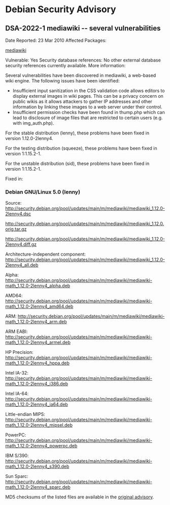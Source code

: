 
Debian Security Advisory
========================


DSA-2022-1 mediawiki -- several vulnerabilities
-----------------------------------------------



Date Reported:
23 Mar 2010
Affected Packages:

[mediawiki](https://packages.debian.org/src:mediawiki)

Vulnerable:
Yes
Security database references:
No other external database security references currently available.
More information:

Several vulnerabilities have been discovered in mediawiki, a web-based wiki
engine. The following issues have been identified:


* Insufficient input sanitization in the CSS validation code allows editors
to display external images in wiki pages. This can be a privacy concern
on public wikis as it allows attackers to gather IP addresses and other
information by linking these images to a web server under their control.
* Insufficient permission checks have been found in thump.php which can lead
to disclosure of image files that are restricted to certain users
(e.g. with img\_auth.php).


For the stable distribution (lenny), these problems have been fixed in
version 1.12.0-2lenny4.


For the testing distribution (squeeze), these problems have been fixed in
version 1:1.15.2-1.


For the unstable distribution (sid), these problems have been fixed in
version 1:1.15.2-1.



Fixed in:

### Debian GNU/Linux 5.0 (lenny)



Source:
 <http://security.debian.org/pool/updates/main/m/mediawiki/mediawiki_1.12.0-2lenny4.dsc>  

<http://security.debian.org/pool/updates/main/m/mediawiki/mediawiki_1.12.0.orig.tar.gz>  

<http://security.debian.org/pool/updates/main/m/mediawiki/mediawiki_1.12.0-2lenny4.diff.gz>  

Architecture-independent component:
 <http://security.debian.org/pool/updates/main/m/mediawiki/mediawiki_1.12.0-2lenny4_all.deb>  

Alpha:
 <http://security.debian.org/pool/updates/main/m/mediawiki/mediawiki-math_1.12.0-2lenny4_alpha.deb>  

AMD64:
 <http://security.debian.org/pool/updates/main/m/mediawiki/mediawiki-math_1.12.0-2lenny4_amd64.deb>  

ARM:
 <http://security.debian.org/pool/updates/main/m/mediawiki/mediawiki-math_1.12.0-2lenny4_arm.deb>  

ARM EABI:
 <http://security.debian.org/pool/updates/main/m/mediawiki/mediawiki-math_1.12.0-2lenny4_armel.deb>  

HP Precision:
 <http://security.debian.org/pool/updates/main/m/mediawiki/mediawiki-math_1.12.0-2lenny4_hppa.deb>  

Intel IA-32:
 <http://security.debian.org/pool/updates/main/m/mediawiki/mediawiki-math_1.12.0-2lenny4_i386.deb>  

Intel IA-64:
 <http://security.debian.org/pool/updates/main/m/mediawiki/mediawiki-math_1.12.0-2lenny4_ia64.deb>  

Little-endian MIPS:
 <http://security.debian.org/pool/updates/main/m/mediawiki/mediawiki-math_1.12.0-2lenny4_mipsel.deb>  

PowerPC:
 <http://security.debian.org/pool/updates/main/m/mediawiki/mediawiki-math_1.12.0-2lenny4_powerpc.deb>  

IBM S/390:
 <http://security.debian.org/pool/updates/main/m/mediawiki/mediawiki-math_1.12.0-2lenny4_s390.deb>  

Sun Sparc:
 <http://security.debian.org/pool/updates/main/m/mediawiki/mediawiki-math_1.12.0-2lenny4_sparc.deb>  


MD5 checksums of the listed files are available in the [original advisory](https://lists.debian.org/debian-security-announce/2010/msg00062.html).





